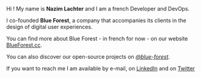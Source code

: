 Hi ! My name is **Nazim Lachter** and I am a french Developer and DevOps.

I co-founded **Blue Forest**, a company that accompanies its clients in the design of digital user experiences.

You can find more about Blue Forest - in french for now - on our website [BlueForest.cc](https://blueforest.cc).

You can also discover our open-source projects on [*@blue-forest*](https://github.com/blue-forest).

If you want to reach me I am available by e-mail, on [LinkedIn](https://www.linkedin.com/in/nlachter) and on [Twitter](https://twitter.com/NazimLachter)
